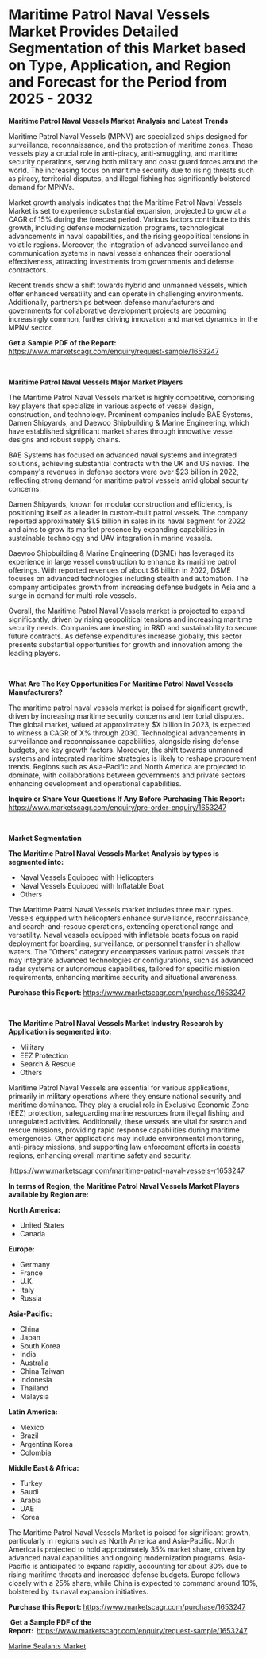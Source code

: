 <p><h1>Maritime Patrol Naval Vessels Market Provides Detailed Segmentation of this Market based on Type, Application, and Region and Forecast for the Period from 2025 - 2032</h1></p><p><strong>Maritime Patrol Naval Vessels Market Analysis and Latest Trends</strong></p>
<p><p>Maritime Patrol Naval Vessels (MPNV) are specialized ships designed for surveillance, reconnaissance, and the protection of maritime zones. These vessels play a crucial role in anti-piracy, anti-smuggling, and maritime security operations, serving both military and coast guard forces around the world. The increasing focus on maritime security due to rising threats such as piracy, territorial disputes, and illegal fishing has significantly bolstered demand for MPNVs.</p><p>Market growth analysis indicates that the Maritime Patrol Naval Vessels Market is set to experience substantial expansion, projected to grow at a CAGR of 15% during the forecast period. Various factors contribute to this growth, including defense modernization programs, technological advancements in naval capabilities, and the rising geopolitical tensions in volatile regions. Moreover, the integration of advanced surveillance and communication systems in naval vessels enhances their operational effectiveness, attracting investments from governments and defense contractors. </p><p>Recent trends show a shift towards hybrid and unmanned vessels, which offer enhanced versatility and can operate in challenging environments. Additionally, partnerships between defense manufacturers and governments for collaborative development projects are becoming increasingly common, further driving innovation and market dynamics in the MPNV sector.</p></p>
<p><strong>Get a Sample PDF of the Report:&nbsp;</strong> <a href="https://www.marketscagr.com/enquiry/request-sample/1653247?utm_campaign=2114&utm_medium=2&utm_source=Github&utm_content=ia&utm_term=05032025&utm_id=maritime-patrol-naval-vessels">https://www.marketscagr.com/enquiry/request-sample/1653247</a></p>
<p>&nbsp;</p>
<p><strong>Maritime Patrol Naval Vessels Major Market Players</strong></p>
<p><p>The Maritime Patrol Naval Vessels market is highly competitive, comprising key players that specialize in various aspects of vessel design, construction, and technology. Prominent companies include BAE Systems, Damen Shipyards, and Daewoo Shipbuilding & Marine Engineering, which have established significant market shares through innovative vessel designs and robust supply chains.</p><p>BAE Systems has focused on advanced naval systems and integrated solutions, achieving substantial contracts with the UK and US navies. The company's revenues in defense sectors were over $23 billion in 2022, reflecting strong demand for maritime patrol vessels amid global security concerns.</p><p>Damen Shipyards, known for modular construction and efficiency, is positioning itself as a leader in custom-built patrol vessels. The company reported approximately $1.5 billion in sales in its naval segment for 2022 and aims to grow its market presence by expanding capabilities in sustainable technology and UAV integration in marine vessels.</p><p>Daewoo Shipbuilding & Marine Engineering (DSME) has leveraged its experience in large vessel construction to enhance its maritime patrol offerings. With reported revenues of about $6 billion in 2022, DSME focuses on advanced technologies including stealth and automation. The company anticipates growth from increasing defense budgets in Asia and a surge in demand for multi-role vessels.</p><p>Overall, the Maritime Patrol Naval Vessels market is projected to expand significantly, driven by rising geopolitical tensions and increasing maritime security needs. Companies are investing in R&D and sustainability to secure future contracts. As defense expenditures increase globally, this sector presents substantial opportunities for growth and innovation among the leading players.</p></p>
<p>&nbsp;</p>
<p><strong>What Are The Key Opportunities For Maritime Patrol Naval Vessels Manufacturers?</strong></p>
<p><p>The maritime patrol naval vessels market is poised for significant growth, driven by increasing maritime security concerns and territorial disputes. The global market, valued at approximately $X billion in 2023, is expected to witness a CAGR of X% through 2030. Technological advancements in surveillance and reconnaissance capabilities, alongside rising defense budgets, are key growth factors. Moreover, the shift towards unmanned systems and integrated maritime strategies is likely to reshape procurement trends. Regions such as Asia-Pacific and North America are projected to dominate, with collaborations between governments and private sectors enhancing development and operational capabilities.</p></p>
<p><strong>Inquire or Share Your Questions If Any Before Purchasing This Report:</strong> <a href="https://www.marketscagr.com/enquiry/pre-order-enquiry/1653247?utm_campaign=2114&utm_medium=2&utm_source=Github&utm_content=ia&utm_term=05032025&utm_id=maritime-patrol-naval-vessels">https://www.marketscagr.com/enquiry/pre-order-enquiry/1653247</a></p>
<p>&nbsp;</p>
<p><strong>Market Segmentation</strong></p>
<p><strong>The Maritime Patrol Naval Vessels Market Analysis by types is segmented into:</strong></p>
<p><ul><li>Naval Vessels Equipped with Helicopters</li><li>Naval Vessels Equipped with Inflatable Boat</li><li>Others</li></ul></p>
<p><p>The Maritime Patrol Naval Vessels market includes three main types. Vessels equipped with helicopters enhance surveillance, reconnaissance, and search-and-rescue operations, extending operational range and versatility. Naval vessels equipped with inflatable boats focus on rapid deployment for boarding, surveillance, or personnel transfer in shallow waters. The "Others" category encompasses various patrol vessels that may integrate advanced technologies or configurations, such as advanced radar systems or autonomous capabilities, tailored for specific mission requirements, enhancing maritime security and situational awareness.</p></p>
<p><strong>Purchase this Report:&nbsp;</strong><a href="https://www.marketscagr.com/purchase/1653247?utm_campaign=2114&utm_medium=2&utm_source=Github&utm_content=ia&utm_term=05032025&utm_id=maritime-patrol-naval-vessels">https://www.marketscagr.com/purchase/1653247</a></p>
<p>&nbsp;</p>
<p><strong>The Maritime Patrol Naval Vessels Market Industry Research by Application is segmented into:</strong></p>
<p><ul><li>Military</li><li>EEZ Protection</li><li>Search & Rescue</li><li>Others</li></ul></p>
<p><p>Maritime Patrol Naval Vessels are essential for various applications, primarily in military operations where they ensure national security and maritime dominance. They play a crucial role in Exclusive Economic Zone (EEZ) protection, safeguarding marine resources from illegal fishing and unregulated activities. Additionally, these vessels are vital for search and rescue missions, providing rapid response capabilities during maritime emergencies. Other applications may include environmental monitoring, anti-piracy missions, and supporting law enforcement efforts in coastal regions, enhancing overall maritime safety and security.</p></p>
<p><a href="https://www.marketscagr.com/maritime-patrol-naval-vessels-r1653247?utm_campaign=2114&utm_medium=2&utm_source=Github&utm_content=ia&utm_term=05032025&utm_id=maritime-patrol-naval-vessels">&nbsp;https://www.marketscagr.com/maritime-patrol-naval-vessels-r1653247</a></p>
<p><strong>In terms of Region, the Maritime Patrol Naval Vessels Market Players available by Region are:</strong></p>
<p>
    <p> <strong> North America: </strong>
        <ul>
            <li>United States</li>
            <li>Canada</li>
        </ul>
        </p> 
    <p> <strong> Europe: </strong>
        <ul>
            <li>Germany</li>
            <li>France</li>
            <li>U.K.</li>
            <li>Italy</li>
            <li>Russia</li>
        </ul>
        </p> 
    <p> <strong> Asia-Pacific: </strong>
        <ul>
            <li>China</li>
            <li>Japan</li>
            <li>South Korea</li>
            <li>India</li>
            <li>Australia</li>
            <li>China Taiwan</li>
            <li>Indonesia</li>
            <li>Thailand</li>
            <li>Malaysia</li>
        </ul>
        </p> 
    <p> <strong> Latin America: </strong>
        <ul>
            <li>Mexico</li>
            <li>Brazil</li>
            <li>Argentina Korea</li>
            <li>Colombia</li>
        </ul>
        </p> 
    <p> <strong> Middle East & Africa: </strong>
        <ul>
            <li>Turkey</li>
            <li>Saudi</li>
            <li>Arabia</li>
            <li>UAE</li>
            <li>Korea</li>
        </ul>
    </p>
    </p>
<p><p>The Maritime Patrol Naval Vessels Market is poised for significant growth, particularly in regions such as North America and Asia-Pacific. North America is projected to hold approximately 35% market share, driven by advanced naval capabilities and ongoing modernization programs. Asia-Pacific is anticipated to expand rapidly, accounting for about 30% due to rising maritime threats and increased defense budgets. Europe follows closely with a 25% share, while China is expected to command around 10%, bolstered by its naval expansion initiatives.</p></p>
<p><strong>Purchase this Report: </strong><a href="https://www.marketscagr.com/purchase/1653247?utm_campaign=2114&utm_medium=2&utm_source=Github&utm_content=ia&utm_term=05032025&utm_id=maritime-patrol-naval-vessels">https://www.marketscagr.com/purchase/1653247</a></p>
<p>&nbsp;<strong>Get a Sample PDF of the Report:&nbsp;&nbsp;</strong><a href="https://www.marketscagr.com/enquiry/request-sample/1653247?utm_campaign=2114&utm_medium=2&utm_source=Github&utm_content=ia&utm_term=05032025&utm_id=maritime-patrol-naval-vessels">https://www.marketscagr.com/enquiry/request-sample/1653247</a></p>
<p><strong></strong></p>
<p><p><a href="https://github.com/tamvrosiya/Market-Research-Report-List-6/blob/main/marine-sealants-market.md?utm_campaign=2114&utm_medium=2&utm_source=Github&utm_content=ia&utm_term=05032025&utm_id=maritime-patrol-naval-vessels">Marine Sealants Market</a></p></p>